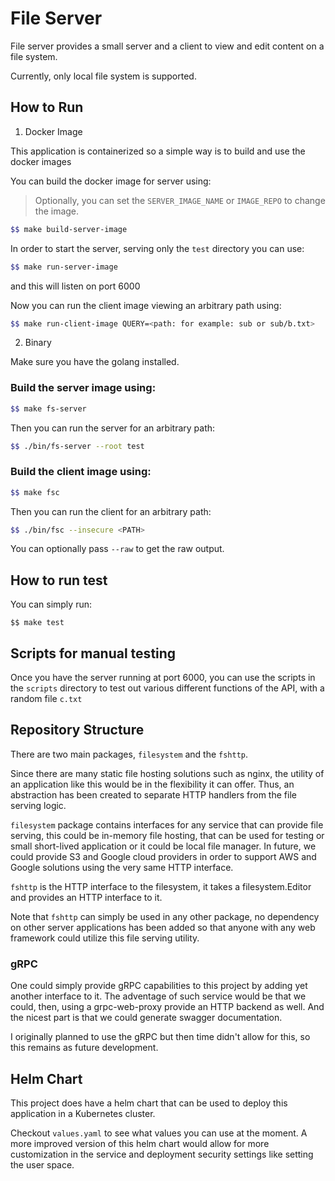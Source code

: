 # File Server

File server provides a small server and a client to view and edit content on a file system.

Currently, only local file system is supported.

## How to Run

1. Docker Image

This application is containerized so a simple way is to build and use the docker images

You can build the docker image for server using:

> Optionally, you can set the `SERVER_IMAGE_NAME` or `IMAGE_REPO` to change the image.

```bash
$$ make build-server-image
```

In order to start the server, serving only the `test` directory you can use:

```bash
$$ make run-server-image
```

and this will listen on port 6000

Now you can run the client image viewing an arbitrary path using:

```bash
$$ make run-client-image QUERY=<path: for example: sub or sub/b.txt>
```

2. Binary

Make sure you have the golang installed.

### Build the server image using:

```bash
$$ make fs-server
```

Then you can run the server for an arbitrary path:

```bash
$$ ./bin/fs-server --root test
```

### Build the client image using:

```bash
$$ make fsc
```

Then you can run the client for an arbitrary path:

```bash
$$ ./bin/fsc --insecure <PATH>
```

You can optionally pass `--raw` to get the raw output.

## How to run test

You can simply run:

```
$$ make test
```

## Scripts for manual testing

Once you have the server running at port 6000, you can use the scripts in the `scripts` directory to
test out various different functions of the API, with a random file `c.txt`

## Repository Structure

There are two main packages, `filesystem` and the `fshttp`.

Since there are many static file hosting solutions such as nginx, the utility of an application like this would be in
the flexibility it can offer. Thus, an abstraction has been created to separate HTTP handlers from the file serving
logic.

`filesystem` package contains interfaces for any service that can provide file serving, this could be in-memory file
hosting, that can be used for testing or small short-lived application or it could be local file manager. In future,
we could provide S3 and Google cloud providers in order to support AWS and Google solutions using the very same HTTP
interface.

`fshttp` is the HTTP interface to the filesystem, it takes a filesystem.Editor and provides an HTTP interface to it.

Note that `fshttp` can simply be used in any other package, no dependency on other server applications has been added
so that anyone with any web framework could utilize this file serving utility.

### gRPC

One could simply provide gRPC capabilities to this project by adding yet another interface to it.
The adventage of such service would be that we could, then, using a grpc-web-proxy provide an HTTP
backend as well. And the nicest part is that we could generate swagger documentation.

I originally planned to use the gRPC but then time didn't allow for this, so this remains as future development.

## Helm Chart

This project does have a helm chart that can be used to deploy this application in a Kubernetes cluster.

Checkout `values.yaml` to see what values you can use at the moment. A more improved version of this helm chart
would allow for more customization in the service and deployment security settings like setting the user space.

